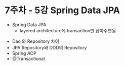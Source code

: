 # 7주차 - 5강 Spring Data JPA

* Spring Data JPA
  * layered architecture에 transaction만 잡아주면됨
- Dao 와 Repository 차이
- JPA Repository와 DDD의 Repository
- Spring AOP
- @Transactional